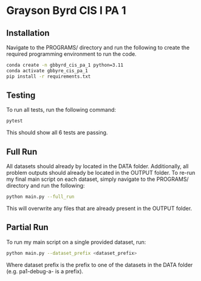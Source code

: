 # Grayson Byrd CIS I PA 1

## Installation
Navigate to the PROGRAMS/ directory and run the following to create the required programming environment to run the code.

```bash
conda create -n gbbyrd_cis_pa_1 python=3.11
conda activate gbbyre_cis_pa_1
pip install -r requirements.txt
```

## Testing
To run all tests, run the following command:

```bash
pytest
```

This should show all 6 tests are passing.

## Full Run

All datasets should already by located in the DATA folder. Additionally, all problem outputs should already be located in the OUTPUT folder. To re-run my final main script on each dataset, simply navigate to the PROGRAMS/ directory and run the following:

```bash
python main.py --full_run
```

This will overwrite any files that are already present in the OUTPUT folder.

## Partial Run

To run my main script on a single provided dataset, run:

```bash
python main.py --dataset_prefix <dataset_prefix>
```

Where dataset prefix is the prefix to one of the datasets in the DATA folder (e.g. pa1-debug-a- is a prefix).
